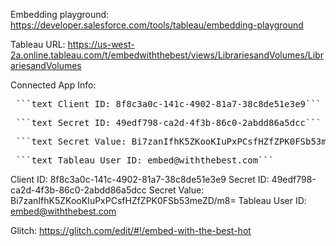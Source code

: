 Embedding playground: https://developer.salesforce.com/tools/tableau/embedding-playground

Tableau URL: https://us-west-2a.online.tableau.com/t/embedwiththebest/views/LibrariesandVolumes/LibrariesandVolumes

Connected App Info:
<pre> ```text Client ID: 8f8c3a0c-141c-4902-81a7-38c8de51e3e9``` </pre>
<pre> ```text Secret ID: 49edf798-ca2d-4f3b-86c0-2abdd86a5dcc``` </pre>
<pre> ```text Secret Value: Bi7zanIfhK5ZKooKIuPxPCsfHZfZPK0FSb53meZD/m8=``` </pre>
<pre> ```text Tableau User ID: embed@withthebest.com``` </pre>

Client ID: 8f8c3a0c-141c-4902-81a7-38c8de51e3e9
Secret ID: 49edf798-ca2d-4f3b-86c0-2abdd86a5dcc
Secret Value: Bi7zanIfhK5ZKooKIuPxPCsfHZfZPK0FSb53meZD/m8=
Tableau User ID: embed@withthebest.com

Glitch: https://glitch.com/edit/#!/embed-with-the-best-hot